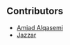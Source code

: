 ## Contributors

- [Amjad Alqasemi](https://github.com/aqasemi)
- [Jazzar](https://github.com/jaazzar)
